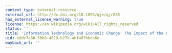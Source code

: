 ```yaml
---
content_type: external-resource
external_url: http://dx.doi.org/10.1093/qje/qjr035
has_external_license_warning: true
license: https://en.wikipedia.org/wiki/All_rights_reserved
status: ''
title: 'Information Technology and Economic Change: The Impact of the Printing Press'
uid: eddc7e80-50b8-4829-b27d-abf487bbda6e
wayback_url: ''
---
```

